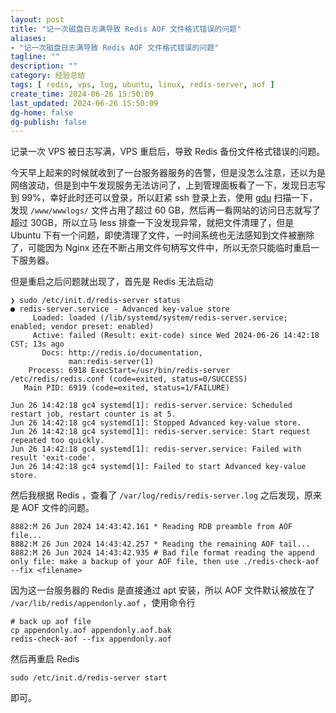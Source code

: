 ```yaml
---
layout: post
title: "记一次磁盘日志满导致 Redis AOF 文件格式错误的问题"
aliases:
- "记一次磁盘日志满导致 Redis AOF 文件格式错误的问题"
tagline: ""
description: ""
category: 经验总结
tags: [ redis, vps, log, ubuntu, linux, redis-server, aof ]
create_time: 2024-06-26 15:50:09
last_updated: 2024-06-26 15:50:09
dg-home: false
dg-publish: false
---
```


记录一次 VPS 被日志写满，VPS 重启后，导致 Redis 备份文件格式错误的问题。

今天早上起来的时候就收到了一台服务器服务的告警，但是没怎么注意，还以为是网络波动，但是到中午发现服务无法访问了，上到管理面板看了一下，发现日志写到 99%，幸好此时还可以登录，所以赶紧 ssh 登录上去，使用 [gdu](https://blog.einverne.info/post/2021/07/gdu-fast-disk-usage-analyzer.html) 扫描一下，发现 `/www/wwwlogs/` 文件占用了超过 60 GB，然后再一看网站的访问日志就写了超过 30GB，所以立马 less 排查一下没发现异常，就把文件清理了，但是 Ubuntu 下有一个问题，即使清理了文件，一时间系统也无法感知到文件被删除了，可能因为 Nginx 还在不断占用文件句柄写文件中，所以无奈只能临时重启一下服务器。

但是重启之后问题就出现了，首先是 Redis 无法启动

```
❯ sudo /etc/init.d/redis-server status
● redis-server.service - Advanced key-value store
     Loaded: loaded (/lib/systemd/system/redis-server.service; enabled; vendor preset: enabled)
     Active: failed (Result: exit-code) since Wed 2024-06-26 14:42:18 CST; 13s ago
       Docs: http://redis.io/documentation,
             man:redis-server(1)
    Process: 6918 ExecStart=/usr/bin/redis-server /etc/redis/redis.conf (code=exited, status=0/SUCCESS)
   Main PID: 6919 (code=exited, status=1/FAILURE)

Jun 26 14:42:18 gc4 systemd[1]: redis-server.service: Scheduled restart job, restart counter is at 5.
Jun 26 14:42:18 gc4 systemd[1]: Stopped Advanced key-value store.
Jun 26 14:42:18 gc4 systemd[1]: redis-server.service: Start request repeated too quickly.
Jun 26 14:42:18 gc4 systemd[1]: redis-server.service: Failed with result 'exit-code'.
Jun 26 14:42:18 gc4 systemd[1]: Failed to start Advanced key-value store.
```

然后我根据 Redis ，查看了 `/var/log/redis/redis-server.log` 之后发现，原来是 AOF 文件的问题。

```
8882:M 26 Jun 2024 14:43:42.161 * Reading RDB preamble from AOF file...
8882:M 26 Jun 2024 14:43:42.257 * Reading the remaining AOF tail...
8882:M 26 Jun 2024 14:43:42.935 # Bad file format reading the append only file: make a backup of your AOF file, then use ./redis-check-aof --fix <filename>
```

因为这一台服务器的 Redis 是直接通过 apt 安装，所以 AOF 文件默认被放在了 `/var/lib/redis/appendonly.aof` ，使用命令行

```
# back up aof file
cp appendonly.aof appendonly.aof.bak
redis-check-aof --fix appendonly.aof
```

然后再重启 Redis

```
sudo /etc/init.d/redis-server start
```

即可。
